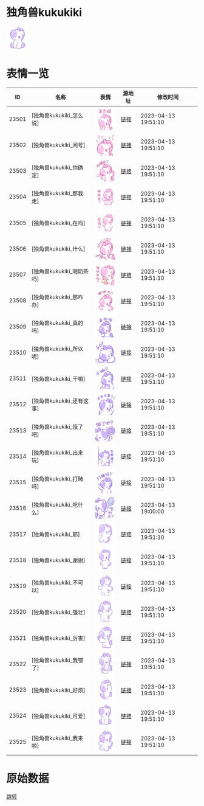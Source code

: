 # 独角兽kukukiki

<img src="./cover.png" height="60" alt="cover" />

# 表情一览

|ID|名称|表情|源地址|修改时间|
|----|----|----|----|----|
|23501|[独角兽kukukiki_怎么说]|<img src="./pic/023501_%5B独角兽kukukiki_怎么说%5D.png" height="60" alt="怎么说"/>|[链接](https://i0.hdslb.com/bfs/garb/c8b3f38051e32379a4c38172c0030714beb39802.png)|2023-04-13 19:51:10|
|23502|[独角兽kukukiki_问号]|<img src="./pic/023502_%5B独角兽kukukiki_问号%5D.png" height="60" alt="问号"/>|[链接](https://i0.hdslb.com/bfs/garb/7b654e70d1c2d076edd16588d62c6f2a81f7dfa6.png)|2023-04-13 19:51:10|
|23503|[独角兽kukukiki_你确定]|<img src="./pic/023503_%5B独角兽kukukiki_你确定%5D.png" height="60" alt="你确定"/>|[链接](https://i0.hdslb.com/bfs/garb/4fce4fb2da425c07742de86ecf99fc7977a9f858.png)|2023-04-13 19:51:10|
|23504|[独角兽kukukiki_那我走]|<img src="./pic/023504_%5B独角兽kukukiki_那我走%5D.png" height="60" alt="那我走"/>|[链接](https://i0.hdslb.com/bfs/garb/11ed4814c9ea955edd5fc4a41748da3fa4435ab3.png)|2023-04-13 19:51:10|
|23505|[独角兽kukukiki_在吗]|<img src="./pic/023505_%5B独角兽kukukiki_在吗%5D.png" height="60" alt="在吗"/>|[链接](https://i0.hdslb.com/bfs/garb/71defb69d6c3055447f80679013490500f8f19ab.png)|2023-04-13 19:51:10|
|23506|[独角兽kukukiki_什么]|<img src="./pic/023506_%5B独角兽kukukiki_什么%5D.png" height="60" alt="什么"/>|[链接](https://i0.hdslb.com/bfs/garb/469b9b837e01e4ba01928c7cbd1da133745b7b7e.png)|2023-04-13 19:51:10|
|23507|[独角兽kukukiki_喝奶茶吗]|<img src="./pic/023507_%5B独角兽kukukiki_喝奶茶吗%5D.png" height="60" alt="喝奶茶吗"/>|[链接](https://i0.hdslb.com/bfs/garb/b7298362ddae6e25f6d02ae45df89f758068ff82.png)|2023-04-13 19:51:10|
|23508|[独角兽kukukiki_那咋办]|<img src="./pic/023508_%5B独角兽kukukiki_那咋办%5D.png" height="60" alt="那咋办"/>|[链接](https://i0.hdslb.com/bfs/garb/56a9d3bb15079fcb2cfee3e2b5ecbb97931bd200.png)|2023-04-13 19:51:10|
|23509|[独角兽kukukiki_真的吗]|<img src="./pic/023509_%5B独角兽kukukiki_真的吗%5D.png" height="60" alt="真的吗"/>|[链接](https://i0.hdslb.com/bfs/garb/1f7bfc3f8240c19a837449358896e9b9c1ef281f.png)|2023-04-13 19:51:10|
|23510|[独角兽kukukiki_所以呢]|<img src="./pic/023510_%5B独角兽kukukiki_所以呢%5D.png" height="60" alt="所以呢"/>|[链接](https://i0.hdslb.com/bfs/garb/328611bd026a9dd5758aa0935dbb272ef9054e0b.png)|2023-04-13 19:51:10|
|23511|[独角兽kukukiki_干嘛]|<img src="./pic/023511_%5B独角兽kukukiki_干嘛%5D.png" height="60" alt="干嘛"/>|[链接](https://i0.hdslb.com/bfs/garb/3525aef9ab4047fe640ee90db98605731daec4ff.png)|2023-04-13 19:51:10|
|23512|[独角兽kukukiki_还有这事]|<img src="./pic/023512_%5B独角兽kukukiki_还有这事%5D.png" height="60" alt="还有这事"/>|[链接](https://i0.hdslb.com/bfs/garb/6222217450a41af82cfb0ee190df272da7646da0.png)|2023-04-13 19:51:10|
|23513|[独角兽kukukiki_饿了吧]|<img src="./pic/023513_%5B独角兽kukukiki_饿了吧%5D.png" height="60" alt="饿了吧"/>|[链接](https://i0.hdslb.com/bfs/garb/bb883a4f9122d0943fcebde5dea3285b735f32a4.png)|2023-04-13 19:51:10|
|23514|[独角兽kukukiki_出来玩]|<img src="./pic/023514_%5B独角兽kukukiki_出来玩%5D.png" height="60" alt="出来玩"/>|[链接](https://i0.hdslb.com/bfs/garb/2df4329635a73044dfdf1fc8fd9d375c037608e8.png)|2023-04-13 19:51:10|
|23515|[独角兽kukukiki_打赌吗]|<img src="./pic/023515_%5B独角兽kukukiki_打赌吗%5D.png" height="60" alt="打赌吗"/>|[链接](https://i0.hdslb.com/bfs/garb/1b79443e2af5fceb366711432e198f6a2a5489b1.png)|2023-04-13 19:51:10|
|23516|[独角兽kukukiki_吃什么]|<img src="./pic/023516_%5B独角兽kukukiki_吃什么%5D.png" height="60" alt="吃什么"/>|[链接](https://i0.hdslb.com/bfs/garb/276406b11768cd3c9d9e5c4df54672f281122e6f.png)|2023-04-13 19:00:00|
|23517|[独角兽kukukiki_耶]|<img src="./pic/023517_%5B独角兽kukukiki_耶%5D.png" height="60" alt="耶"/>|[链接](https://i0.hdslb.com/bfs/garb/1d1499fe9ba398742dd0cd75ae04d19a10f6ab3f.png)|2023-04-13 19:51:10|
|23518|[独角兽kukukiki_谢谢]|<img src="./pic/023518_%5B独角兽kukukiki_谢谢%5D.png" height="60" alt="谢谢"/>|[链接](https://i0.hdslb.com/bfs/garb/3b0522222abeb38e8fedae1c2e3ed075b8b5e9c2.png)|2023-04-13 19:51:10|
|23519|[独角兽kukukiki_不可以]|<img src="./pic/023519_%5B独角兽kukukiki_不可以%5D.png" height="60" alt="不可以"/>|[链接](https://i0.hdslb.com/bfs/garb/bcc1636d7d5f1e1400220e876479091bb3df02a3.png)|2023-04-13 19:51:10|
|23520|[独角兽kukukiki_强壮]|<img src="./pic/023520_%5B独角兽kukukiki_强壮%5D.png" height="60" alt="强壮"/>|[链接](https://i0.hdslb.com/bfs/garb/0fd33a582c664b32a3356b42d59ab05e565f0b67.png)|2023-04-13 19:51:10|
|23521|[独角兽kukukiki_厉害]|<img src="./pic/023521_%5B独角兽kukukiki_厉害%5D.png" height="60" alt="厉害"/>|[链接](https://i0.hdslb.com/bfs/garb/2f97d69b80a6ee286e976fc4ee4ced9110d56909.png)|2023-04-13 19:51:10|
|23522|[独角兽kukukiki_我错了]|<img src="./pic/023522_%5B独角兽kukukiki_我错了%5D.png" height="60" alt="我错了"/>|[链接](https://i0.hdslb.com/bfs/garb/2e10972eea9e92312c2b35417bae5c8041a99d79.png)|2023-04-13 19:51:10|
|23523|[独角兽kukukiki_好烦]|<img src="./pic/023523_%5B独角兽kukukiki_好烦%5D.png" height="60" alt="好烦"/>|[链接](https://i0.hdslb.com/bfs/garb/bac4c82c29df6e493c7b07ea0f91df9c55ca7eb2.png)|2023-04-13 19:51:10|
|23524|[独角兽kukukiki_可爱]|<img src="./pic/023524_%5B独角兽kukukiki_可爱%5D.png" height="60" alt="可爱"/>|[链接](https://i0.hdslb.com/bfs/garb/646c2bc69f1687265590890f317ad491f7d51c37.png)|2023-04-13 19:51:10|
|23525|[独角兽kukukiki_我来啦]|<img src="./pic/023525_%5B独角兽kukukiki_我来啦%5D.png" height="60" alt="我来啦"/>|[链接](https://i0.hdslb.com/bfs/garb/e55684acb599e17a0bf9bbf671e549d9be38c05b.png)|2023-04-13 19:51:10|

# 原始数据

[跳转](./raw.json)

